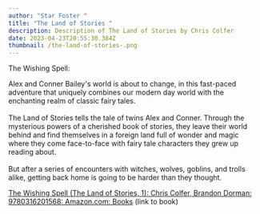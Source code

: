 ```yaml
---
author: "Star Foster "
title: "The Land of Stories "
description: Description of The Land of Stories by Chris Colfer
date: 2023-04-23T20:55:30.384Z
thumbnail: /the-land-of-stories-.png
---
```

T﻿he Wishing Spell:

Alex and Conner Bailey's world is about to change, in this fast-paced adventure that uniquely combines our modern day world with the enchanting realm of classic fairy tales.\
\
The Land of Stories tells the tale of twins Alex and Conner. Through the mysterious powers of a cherished book of stories, they leave their world behind and find themselves in a foreign land full of wonder and magic where they come face-to-face with fairy tale characters they grew up reading about.\
\
But after a series of encounters with witches, wolves, goblins, and trolls alike, getting back home is going to be harder than they thought.

[The Wishing Spell (The Land of Stories, 1): Chris Colfer, Brandon Dorman: 9780316201568: Amazon.com: Books](https://www.amazon.com/Wishing-Spell-Land-Stories/dp/0316201561)   (﻿link to book)